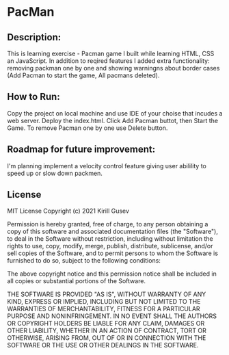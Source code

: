 <h1> PacMan </h1>


## Description:
  This is learning exercise - Pacman game I built while learning HTML, CSS an JavaScript. In addition to reqired features I added extra functionality: removing packman one by one and showing warningns about border cases (Add Pacman to start the game, All pacmans deleted).

## How to Run: 
  Copy the project on local machine and use IDE of your choise that incudes a web server. Deploy the index.html. Click Add Pacman buttot, then Start the Game. To remove Pacman one by one use Delete button.

## Roadmap for future improvement:
  I'm planning implement a velocity control feature giving user abilility to speed up or slow down packmen.

## License
  MIT License 
Copyright (c) 2021 Kirill Gusev

Permission is hereby granted, free of charge, to any person obtaining a copy of this software and associated documentation files (the "Software"), to deal in the Software without restriction, including without limitation the rights to use, copy, modify, merge, publish, distribute, sublicense, and/or sell copies of the Software, and to permit persons to whom the Software is furnished to do so, subject to the following conditions:

The above copyright notice and this permission notice shall be included in all copies or substantial portions of the Software.

THE SOFTWARE IS PROVIDED "AS IS", WITHOUT WARRANTY OF ANY KIND, EXPRESS OR IMPLIED, INCLUDING BUT NOT LIMITED TO THE WARRANTIES OF MERCHANTABILITY, FITNESS FOR A PARTICULAR PURPOSE AND NONINFRINGEMENT. IN NO EVENT SHALL THE AUTHORS OR COPYRIGHT HOLDERS BE LIABLE FOR ANY CLAIM, DAMAGES OR OTHER LIABILITY, WHETHER IN AN ACTION OF CONTRACT, TORT OR OTHERWISE, ARISING FROM, OUT OF OR IN CONNECTION WITH THE SOFTWARE OR THE USE OR OTHER DEALINGS IN THE SOFTWARE.
